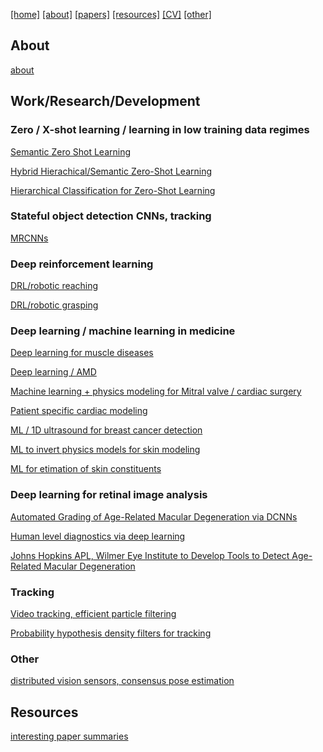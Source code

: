 [[home]](./index.html)
[[about]](./about.html)
[[papers]](./papers.html)
[[resources]](./paper_summaries.html)
[[CV]](./cv.html)
[[other]](./other.html)

## About

[about](./about.html)

## Work/Research/Development

### Zero / X-shot learning / learning in low training data regimes
[Semantic Zero Shot Learning](http://ieeexplore.ieee.org/document/7424431/)

[Hybrid Hierachical/Semantic Zero-Shot Learning](https://arxiv.org/abs/1712.03151)

[Hierarchical Classification for Zero-Shot Learning](http://ieeexplore.ieee.org/abstract/document/7986834/)

### Stateful object detection CNNs, tracking
[MRCNNs](http://ieeexplore.ieee.org/abstract/document/7900179/) 


### Deep reinforcement learning

[DRL/robotic reaching](http://openaccess.thecvf.com/content_cvpr_2017_workshops/w5/papers/Katyal_Leveraging_Deep_Reinforcement_CVPR_2017_paper.pdf)

[DRL/robotic grasping](https://www.cs.jhu.edu/~areiter/JHU/Publications_files/2017-nips-drl.pdf)


### Deep learning / machine learning in medicine 

[Deep learning for muscle diseases](http://journals.plos.org/plosone/article?id=10.1371/journal.pone.0184059)

[Deep learning / AMD](http://ieeexplore.ieee.org/abstract/document/7493240/)

[Machine learning + physics modeling for Mitral valve / cardiac surgery](https://link.springer.com/chapter/10.1007/978-3-642-13711-2_13#page-1)

[Patient specific cardiac modeling](https://www.ncbi.nlm.nih.gov/pmc/articles/PMC3760036/)

[ML / 1D ultrasound for breast cancer detection]()

[ML to invert physics models for skin modeling](http://www.ncbi.nlm.nih.gov/pubmed/25561244)

[ML for etimation of skin constituents](http://www.ncbi.nlm.nih.gov/pubmed/25561244)

### Deep learning for retinal image analysis

[Automated Grading of Age-Related Macular Degeneration via DCNNs](https://jamanetwork.com/journals/jamaophthalmology/fullarticle/2654969?guestAccessKey=8b7d58b3-4316-4721-9de5-5dec5d3bc62d)

[Human level diagnostics via deep learning](http://www.sciencedirect.com/science/article/pii/S0010482517300240)

[Johns Hopkins APL, Wilmer Eye Institute to Develop Tools to Detect Age-Related Macular Degeneration](http://www.jhuapl.edu/newscenter/pressreleases/2015/150901.asp)

### Tracking
[Video tracking, efficient particle filtering](http://ieeexplore.ieee.org/document/5443441/)

[Probability hypothesis density filters for tracking](http://fusion.isif.org/proceedings/fusion09CD/data/papers/0115.pdf)

### Other

[distributed vision sensors, consensus pose estimation](http://icwww.epfl.ch/~jorstad/Files/Distributed_Consensus_on_Camera_Pose.pdf)

## Resources
[interesting paper summaries](./paper_summaries.html)
